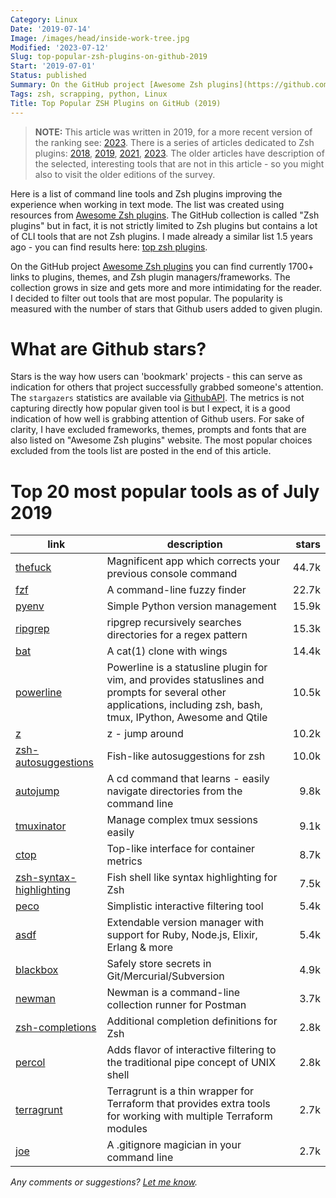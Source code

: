 ```yaml
---
Category: Linux
Date: '2019-07-14'
Image: /images/head/inside-work-tree.jpg
Modified: '2023-07-12'
Slug: top-popular-zsh-plugins-on-github-2019
Start: '2019-07-01'
Status: published
Summary: On the GitHub project [Awesome Zsh plugins](https://github.com/unixorn/awesome-zsh-plugins) you can find 1700+ links to plugins, themes, and Zsh plugin managers/frameworks. The number of tools listed on that page is high and it is difficult to get orientation on which plugins gained already a good reputation from the Zsh users community. This post aims at identifying the most popular tools where popularity is measured by the number of stars that Github users added to a given plugin or tool.
Tags: zsh, scrapping, python, Linux
Title: Top Popular ZSH Plugins on GitHub (2019)
---
```


> **NOTE:** This article was written in 2019, for a more recent version of the ranking see: [2023](../top-popular-zsh-plugins-on-github-2023/).
> There is a series of articles dedicated to Zsh plugins: [2018](../top-popular-zsh-plugins-on-github/index.html), [2019](../top-popular-zsh-plugins-on-github-2019/index.html), [2021](../top-popular-zsh-plugins-on-github-2021/index.html), [2023](../top-popular-zsh-plugins-on-github-2023/index.html). The older articles have description of the selected, interesting tools that are not in this article - so you might also to visit the older editions of the survey.

Here is a list of command line tools and Zsh plugins improving the experience when working in text mode. The list was created using resources from [Awesome Zsh plugins](https://github.com/unixorn/awesome-zsh-plugins). The GitHub collection is called "Zsh plugins" but in fact, it is not strictly limited to Zsh plugins but contains a lot of CLI tools that are not Zsh plugins. I made already a similar list 1.5 years ago - you can find results here: [top zsh plugins](http://safjan.com/articles/posts/top-popular-zsh-plugins-on-github).

On the GitHub project [Awesome Zsh plugins](https://github.com/unixorn/awesome-zsh-plugins) you can find currently 1700+ links to plugins, themes, and Zsh plugin managers/frameworks. The collection grows in size and gets more and more intimidating for the reader. I decided to filter out tools that are most popular. The popularity is measured with the number of stars that Github users added to given plugin.

# What are Github stars?

Stars is the way how users can 'bookmark' projects - this can serve as indication for others that project successfully grabbed someone's attention. The `stargazers` statistics are available via [GithubAPI](https://developer.github.com/v4/). The metrics is not capturing directly how popular given tool is but I expect, it is a good indication of how well is grabbing attention of Github users. For sake of clarity, I have excluded frameworks, themes, prompts and fonts  that are also listed on "Awesome Zsh plugins" website. The most popular choices excluded from the tools list are posted in the end of this article.

# Top 20 most popular tools as of July 2019

| link                                                         | description                                                  | stars |
| ------------------------------------------------------------ | ------------------------------------------------------------ | ----: |
| [thefuck](https://github.com/nvbn/thefuck)                   | Magnificent app which corrects your previous console command | 44.7k |
| [fzf](https://github.com/junegunn/fzf)                       | A command-line fuzzy finder                                  | 22.7k |
| [pyenv](https://github.com/pyenv/pyenv)                      | Simple Python version management                             | 15.9k |
| [ripgrep](https://github.com/BurntSushi/ripgrep)             | ripgrep recursively searches directories for a regex pattern | 15.3k |
| [bat](https://github.com/sharkdp/bat)                        | A cat(1) clone with wings                                    | 14.4k |
| [powerline](https://github.com/powerline/powerline)          | Powerline is a statusline plugin for vim, and provides statuslines and prompts for several other applications, including zsh, bash, tmux, IPython, Awesome and Qtile | 10.5k |
| [z](https://github.com/rupa/z)                               | z - jump around                                              | 10.2k |
| [zsh-autosuggestions](https://github.com/zsh-users/zsh-autosuggestions) | Fish-like autosuggestions for zsh                            | 10.0k |
| [autojump](https://github.com/wting/autojump)                | A cd command that learns - easily navigate directories from the command line |  9.8k |
| [tmuxinator](https://github.com/tmuxinator/tmuxinator)       | Manage complex tmux sessions easily                          |  9.1k |
| [ctop](https://github.com/bcicen/ctop)                       | Top-like interface for container metrics                     |  8.7k |
| [zsh-syntax-highlighting](https://github.com/zsh-users/zsh-syntax-highlighting) | Fish shell like syntax highlighting for Zsh                  |  7.5k |
| [peco](https://github.com/peco/peco)                         | Simplistic interactive filtering tool                        |  5.4k |
| [asdf](https://github.com/asdf-vm/asdf)                      | Extendable version manager with support for Ruby, Node.js, Elixir, Erlang & more |  5.4k |
| [blackbox](https://github.com/StackExchange/blackbox)        | Safely store secrets in Git/Mercurial/Subversion             |  4.9k |
| [newman](https://github.com/postmanlabs/newman)              | Newman is a command-line collection runner for Postman       |  3.7k |
| [zsh-completions](https://github.com/zsh-users/zsh-completions) | Additional completion definitions for Zsh                    |  2.8k |
| [percol](https://github.com/mooz/percol)                     | Adds flavor of interactive filtering to the traditional pipe concept of UNIX shell |  2.8k |
| [terragrunt](https://github.com/gruntwork-io/terragrunt)     | Terragrunt is a thin wrapper for Terraform that provides extra tools for working with multiple Terraform modules |  2.7k |
| [joe](https://github.com/karan/joe)                          | A .gitignore magician in your command line                   |  2.7k |

*Any comments or suggestions? [Let me know](mailto:ksafjan@gmail.com?subject=Blog+post).*
